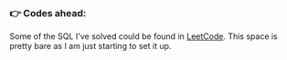 ### :point_right: Codes ahead:

Some of the SQL I've solved could be found in [LeetCode](https://leetcode.com/romerd/). This space is pretty bare as I am just starting to set it up.
